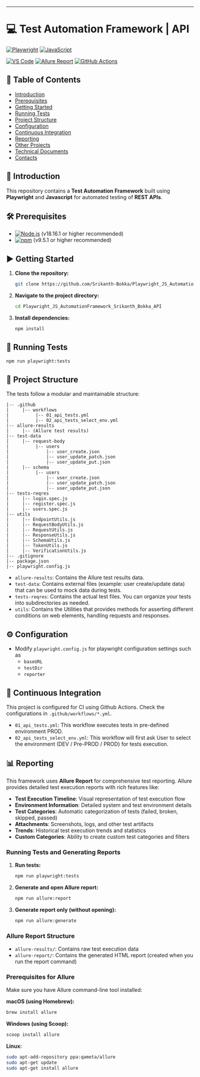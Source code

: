 
---
# 💻 Test Automation Framework | API 

[![Playwright](https://img.shields.io/badge/Playwright-34495E?style=for-the-badge&logo=playwright&logoColor=white)](https://playwright.dev/)
[![JavaScript](https://img.shields.io/badge/JavaScript-F7DF1E?style=for-the-badge&logo=javascript&logoColor=black)](https://js.org/index.html) 

[![VS Code](https://img.shields.io/badge/VS_Code-007ACC?style=for-the-badge&logo=visual-studio-code&logoColor=white)](https://code.visualstudio.com/)
[![Allure Report](https://img.shields.io/badge/Allure%20Report-FF6B6B?style=for-the-badge&logo=allure&logoColor=white)](https://docs.qameta.io/allure/)
[![GitHub Actions](https://img.shields.io/badge/GitHub%20Actions-2088FF?style=for-the-badge&logo=github-actions&logoColor=white)](https://github.com/features/actions) 

## 📑 Table of Contents
<!-- # - [Video Tutorial](#video-tutorial) -->
- [Introduction](#introduction)
- [Prerequisites](#prerequisites)
- [Getting Started](#getting-started)
- [Running Tests](#running-tests)
- [Project Structure](#project-structure)
- [Configuration](#configuration)
- [Continuous Integration](#continuous-integration)
- [Reporting](#reporting)
- [Other Projects](#other-projects)
- [Technical Documents](#technical-documents)
- [Contacts](#contacts)

## 📖 Introduction
This repository contains a **Test Automation Framework** built using **Playwright** and **Javascript** for automated testing of **REST APIs**.

<!-- ## 🎥 Video Tutorial

<a href="https://www.youtube.com/watch?v=g0nG6aPbpl4&list=PLrBBHmoBFxBUu9G7haETpa0B03H9GnfKX"> <img src="https://img.youtube.com/vi/g0nG6aPbpl4/0.jpg" alt="Test Automation Framework | WEB | Cypress + JS" width="200"> </a>

Click on the image above to watch the tutorials. -->

## 🛠️ Prerequisites

- [![Node.js](https://img.shields.io/badge/Node.js-43853D?style=for-the-badge&logo=node.js&logoColor=white)](https://nodejs.org/) (v18.16.1 or higher recommended)
- [![npm](https://img.shields.io/badge/npm-CB3837?style=for-the-badge&logo=npm&logoColor=white)](https://www.npmjs.com/) (v9.5.1 or higher recommended)

## ▶️ Getting Started

1. **Clone the repository:**

   ```bash
   git clone https://github.com/Srikanth-Bokka/Playwright_JS_AutomationFramework_Srikanth_Bokka_API.git
   ```

2. **Navigate to the project directory:**

   ```bash
   cd Playwright_JS_AutomationFramework_Srikanth_Bokka_API
   ```

3. **Install dependencies:**

   ```bash
   npm install
   ```

## 🚀 Running Tests

  ```bash
  npm run playwright:tests
  ```

## 📁 Project Structure

The tests follow a modular and maintainable structure:

```
|-- .github
|     |-- workflows
|          |-- 01_api_tests.yml
|          |-- 02_api_tests_select_env.yml
|-- allure-results
|     |-- (Allure test results)
|-- test-data
|     |-- request-body
|          |-- users
|              |-- user_create.json
|              |-- user_update_patch.json
|              |-- user_update_put.json
|     |-- schema
|          |-- users
|              |-- user_create.json
|              |-- user_update_patch.json
|              |-- user_update_put.json
|-- tests-reqres
|     |-- login.spec.js
|     |-- register.spec.js
|     |-- users.spec.js
|-- utils
|     |-- EndpointUtils.js
|     |-- RequestBodyUtils.js
|     |-- RequestUtils.js
|     |-- ResponseUtils.js
|     |-- SchemaUtils.js
|     |-- TokenUtils.js
|     |-- VerificationUtils.js
|-- .gitignore
|-- package.json
|-- playwright.config.js
```

- `allure-results`: Contains the Allure test results data.
- `test-data`: Contains external files (example: user create/update data) that can be used to mock data during tests.
- `tests-reqres`: Contains the actual test files. You can organize your tests into subdirectories as needed. 
- `utils`: Contains the Utilities that provides methods for asserting different conditions on web elements, handling requests and responses.

## ⚙️ Configuration

- Modify `playwright.config.js` for playwright configuration settings such as
  - `baseURL`
  - `testDir`
  - `reporter`

## 🔄 Continuous Integration

This project is configured for CI using Github Actions. Check the configurations in `.github/workflows/*.yml`.

- `01_api_tests.yml`: This workflow executes tests in pre-defined environment PROD.
- `02_api_tests_select_env.yml`: This workflow will first ask User to select the environment (DEV / Pre-PROD / PROD) for tests execution.

## 📊 Reporting

This framework uses **Allure Report** for comprehensive test reporting. Allure provides detailed test execution reports with rich features like:

- **Test Execution Timeline**: Visual representation of test execution flow
- **Environment Information**: Detailed system and test environment details
- **Test Categories**: Automatic categorization of tests (failed, broken, skipped, passed)
- **Attachments**: Screenshots, logs, and other test artifacts
- **Trends**: Historical test execution trends and statistics
- **Custom Categories**: Ability to create custom test categories and filters

### Running Tests and Generating Reports

1. **Run tests:**
   ```bash
   npm run playwright:tests
   ```

2. **Generate and open Allure report:**
   ```bash
   npm run allure:report
   ```

3. **Generate report only (without opening):**
   ```bash
   npm run allure:generate
   ```

### Allure Report Structure

- `allure-results/`: Contains raw test execution data
- `allure-report/`: Contains the generated HTML report (created when you run the report command)

### Prerequisites for Allure

Make sure you have Allure command-line tool installed:

**macOS (using Homebrew):**
```bash
brew install allure
```

**Windows (using Scoop):**
```bash
scoop install allure
```

**Linux:**
```bash
sudo apt-add-repository ppa:qameta/allure
sudo apt-get update
sudo apt-get install allure
```
